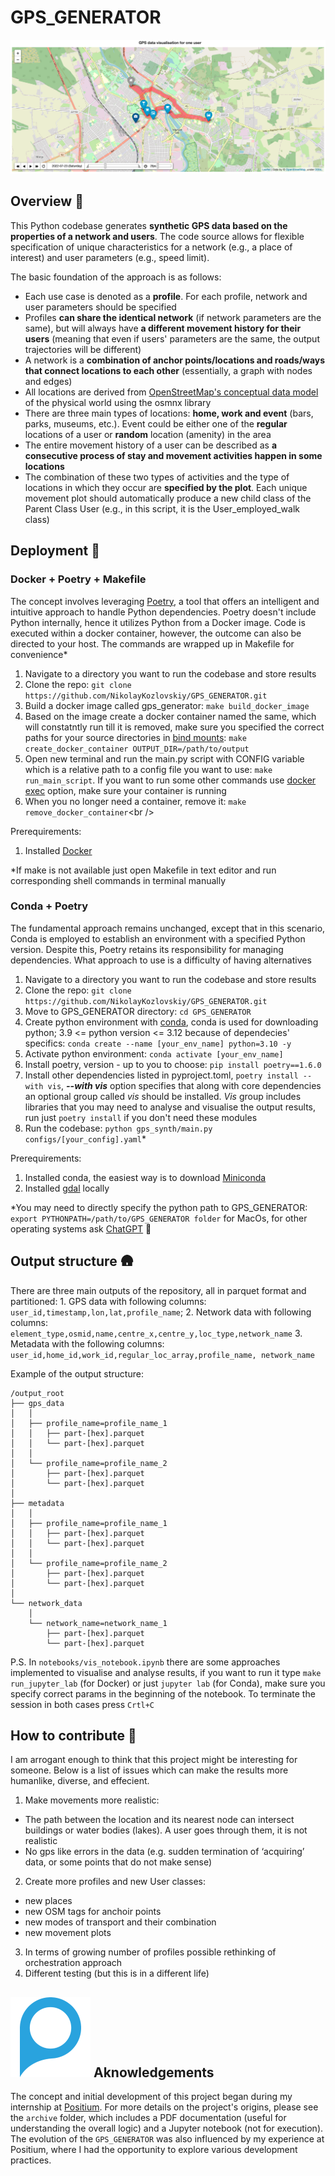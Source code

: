# GPS_GENERATOR

![GPS_GENERATOR_EXAMPLE](./img/synth_gps_data_example_2.png)

## Overview :fax:

This Python codebase generates **synthetic GPS data based on the properties of a network and users**. The code source allows for flexible specification of unique characteristics for a network (e.g., a place of interest) and user parameters (e.g., speed limit).

The basic foundation of the approach is as follows:

- Each use case is denoted as a **profile**. For each profile, network and user parameters should be specified
- Profiles **can share the identical network** (if network parameters are the same), but will always have **a different movement history for their users** (meaning that even if users' parameters are the same, the output trajectories will be different)
- A network is a **combination of anchor points/locations and roads/ways that connect locations to each other** (essentially, a graph with nodes and edges)
- All locations are derived from [OpenStreetMap's conceptual data model](https://wiki.openstreetmap.org/wiki/Main_Page) of the physical world using the osmnx library
- There are three main types of locations: **home, work and event** (bars, parks, museums, etc.). Event could be either one of the **regular** locations of a user or **random** location (amenity) in the area
- The entire movement history of a user can be described as **a consecutive process of stay and movement activities happen in some locations**
- The combination of these two types of activities and the type of locations in which they occur are **specified by the plot**. Each unique movement plot should automatically produce a new child class of the Parent Class User (e.g., in this script, it is the User_employed_walk class)

## Deployment :construction_worker:

### Docker + Poetry + Makefile

The concept involves leveraging [Poetry](https://python-poetry.org/docs/#installing-with-the-official-installer), a tool that offers an intelligent and intuitive approach to handle Python dependencies. Poetry doesn't include Python internally, hence it utilizes Python from a Docker image. Code is executed within a docker container, however, the outcome can also be directed to your host. The commands are wrapped up in Makefile for convenience\*

1. Navigate to a directory you want to run the codebase and store results
2. Clone the repo: `git clone https://github.com/NikolayKozlovskiy/GPS_GENERATOR.git`
3. Build a docker image called gps_generator: `make build_docker_image`
4. Based on the image create a docker container named the same, which will constatntly run till it is removed, make sure you specified the correct paths for your source directories in [bind mounts](https://docs.docker.com/storage/bind-mounts/): `make create_docker_container OUTPUT_DIR=/path/to/output`
5. Open new terminal and run the main.py script with CONFIG variable which is a relative path to a config file you want to use: `make run_main_script`. If you want to run some other commands use [docker exec](https://docs.docker.com/engine/reference/commandline/exec/) option, make sure your container is running
6. When you no longer need a container, remove it: `make remove_docker_container`\<br />

Prerequirements:

1. Installed [Docker](https://www.docker.com/get-started/)

\*If make is not available just open Makefile in text editor and run corresponding shell commands in terminal manually

### Conda + Poetry

The fundamental approach remains unchanged, except that in this scenario, Conda is employed to establish an environment with a specified Python version. Despite this, Poetry retains its responsibility for managing dependencies. What approach to use is a difficulty of having alternatives

1. Navigate to a directory you want to run the codebase and store results
2. Clone the repo: `git clone https://github.com/NikolayKozlovskiy/GPS_GENERATOR.git`
3. Move to GPS_GENERATOR directory: `cd GPS_GENERATOR`
4. Create python environment with [conda](https://docs.conda.io/en/latest/), conda is used for downloading python; 3.9 <= python version <= 3.12 because of dependecies' specifics: `conda create --name [your_env_name] python=3.10 -y`
5. Activate python environment: `conda activate [your_env_name]`
6. Install poetry, version - up to you to choose: `pip install poetry==1.6.0`
7. Install other dependencies listed in pyproject.toml, `poetry install --with vis`, **_--with vis_** option specifies that along with core dependencies an optional group called _vis_ should be installed. _Vis_ group includes libraries that you may need to analyse and visualise the output results, run just `poetry install` if you don't need these modules
8. Run the codebase: `python gps_synth/main.py configs/[your_config].yaml`\*<br />

Prerequirements:

1. Installed conda, the easiest way is to download [Miniconda](https://docs.conda.io/projects/miniconda/en/latest/)
2. Installed [gdal](https://gdal.org/) locally

\*You may need to directly specify the python path to GPS_GENERATOR: `export PYTHONPATH=/path/to/GPS_GENERATOR folder` for MacOs, for other operating systems ask [ChatGPT](https://chat.openai.com/) :green_heart:

## Output structure :hut:

There are three main outputs of the repository, all in parquet format and partitioned: 1. GPS data with following columns: `user_id,timestamp,lon,lat,profile_name`; 2. Network data with following columns: `element_type,osmid,name,centre_x,centre_y,loc_type,network_name` 3. Metadata with the following columns: `user_id,home_id,work_id,regular_loc_array,profile_name, network_name`

Example of the output structure:

```
/output_root
├── gps_data
│   │
│   ├── profile_name=profile_name_1
│   │   ├── part-[hex].parquet
│   │   └── part-[hex].parquet
│   │
│   └── profile_name=profile_name_2
│       ├── part-[hex].parquet
│       └── part-[hex].parquet
│
├── metadata
│   │
│   ├── profile_name=profile_name_1
│   │   ├── part-[hex].parquet
│   │   └── part-[hex].parquet
│   │
│   └── profile_name=profile_name_2
│       ├── part-[hex].parquet
│       └── part-[hex].parquet
│
└── network_data
    │
    └── network_name=network_name_1
        ├── part-[hex].parquet
        └── part-[hex].parquet
```

P.S. In `notebooks/vis_notebook.ipynb` there are some approaches implemented to visualise and analyse results, if you want to run it type `make run_jupyter_lab` (for Docker) or just `jupyter lab` (for Conda), make sure you specify correct params in the beginning of the notebook. To terminate the session in both cases press `Crtl+C`

## How to contribute :pill:

I am arrogant enough to think that this project might be interesting for someone. Below is a list of issues which can make the results more humanlike, diverse, and effecient.

1. Make movements more realistic:

- The path between the location and its nearest node can intersect buildings or water bodies (lakes). A user goes through them, it is not realistic
- No gps like errors in the data (e.g. sudden termination of ‘acquiring’ data, or some points that do not make sense)

2. Create more profiles and new User classes:

- new places
- new OSM tags for anchoir points
- new modes of transport and their combination
- new movement plots

3. In terms of growing number of profiles possible rethinking of orchestration approach
4. Different testing (but this is in a different life)

## ![Positium](./img/positium.png) Aknowledgements

The concept and initial development of this project began during my internship at [Positium](https://positium.com/). For more details on the project's origins, please see the `archive` folder, which includes a PDF documentation (useful for understanding the overall logic) and a Jupyter notebook (not for execution). The evolution of the `GPS_GENERATOR` was also influenced by my experience at Positium, where I had the opportunity to explore various development practices.
